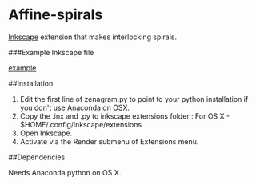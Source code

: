 # Affine-spirals

[Inkscape](https://inkscape.org/en/) extension 
that makes interlocking spirals.

###Example Inkscape file

[example](https://github.com/macbuse/zengons/blob/master/spirals.svg)


##Installation 

1. Edit the first line of zenagram.py to point to your python installation if you don't use [Anaconda](https://www.continuum.io/downloads) on OSX.
1. Copy the .inx and .py to  inkscape extensions folder :
For OS X - $HOME/.config/inkscape/extensions
1. Open Inkscape. 
1. Activate via the Render submenu of Extensions menu.

##Dependencies

Needs Anaconda python on OS X.
